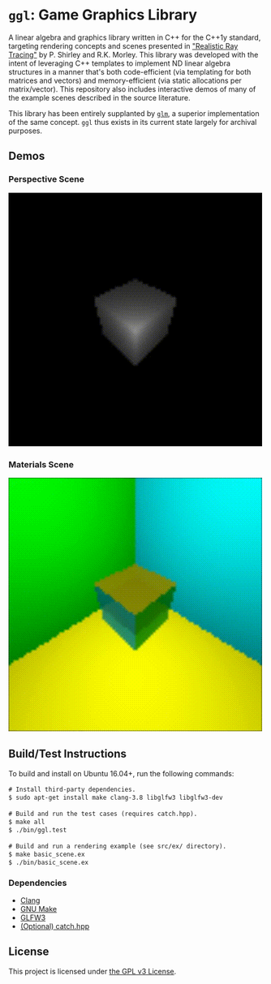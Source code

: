 # `ggl`: Game Graphics Library #

A linear algebra and graphics library written in C++ for the C++1y standard, targeting
rendering concepts and scenes presented in ["Realistic Ray Tracing"][ggl-book] by
P. Shirley and R.K. Morley. This library was developed with the intent of leveraging
C++ templates to implement ND linear algebra structures in a manner that's both
code-efficient (via templating for both matrices and vectors) and memory-efficient
(via static allocations per matrix/vector). This repository also includes interactive
demos of many of the example scenes described in the source literature.

This library has been entirely supplanted by [`glm`][ggl-glm], a superior implementation
of the same concept. `ggl` thus exists in its current state largely for archival purposes.

## Demos ##

### Perspective Scene ###

![`ggl` perspective demo](https://github.com/churay/ggl/raw/master/doc/perspective_scene.gif)

### Materials Scene ###

![`ggl` materials demo](https://github.com/churay/ggl/raw/master/doc/material_scene.gif)

## Build/Test Instructions ##

To build and install on Ubuntu 16.04+, run the following commands:

```
# Install third-party dependencies.
$ sudo apt-get install make clang-3.8 libglfw3 libglfw3-dev

# Build and run the test cases (requires catch.hpp).
$ make all
$ ./bin/ggl.test

# Build and run a rendering example (see src/ex/ directory).
$ make basic_scene.ex
$ ./bin/basic_scene.ex
```

### Dependencies ###

- [Clang](https://clang.llvm.org/)
- [GNU Make](https://www.gnu.org/software/make/)
- [GLFW3](https://www.glfw.org/)
- [(Optional) catch.hpp](https://github.com/catchorg/Catch2)

## License ##

This project is licensed under [the GPL v3 License][ggl-license].


[ggl-book]: https://www.goodreads.com/book/show/3258612-realistic-ray-tracing
[ggl-glm]: http://glm.g-truc.net/
[ggl-license]: https://raw.githubusercontent.com/churay/ggl/master/liscense.txt
